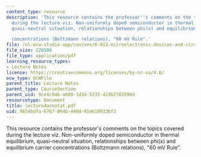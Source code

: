 ```yaml
---
content_type: resource
description: 'This resource contains the professor''s comments on the topics covered
  during the lecture viz. Non-uniformly doped semiconductor in thermal equilibrium,
  quasi-neutral situation, relationships between phi(x) and equilibrium carrier

  concentrations (Boltzmann relations), "60 mV Rule".'
file: /ol-ocw-studio-app/courses/6-012-microelectronic-devices-and-circuits-fall-2005/9654bdfa6767064b440d91e610933bf3_lecture4annotat.pdf
file_size: 228506
file_type: application/pdf
learning_resource_types:
- Lecture Notes
license: https://creativecommons.org/licenses/by-nc-sa/4.0/
ocw_type: OCWFile
parent_title: Lecture Notes
parent_type: CourseSection
parent_uid: 9ce4c04b-a600-1d3d-5235-419b2783590d
resourcetype: Document
title: lecture4annotat.pdf
uid: 9654bdfa-6767-064b-440d-91e610933bf3
---
```

This resource contains the professor's comments on the topics covered during the lecture viz. Non-uniformly doped semiconductor in thermal equilibrium, quasi-neutral situation, relationships between phi(x) and equilibrium carrier
concentrations (Boltzmann relations), "60 mV Rule".